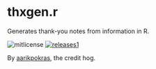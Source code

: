 # thxgen.r
Generates thank-you notes from information in R.

![mitlicense](https://img.shields.io/badge/license-MIT-green)
[![releases1](https://img.shields.io/badge/releases-1-red)](https://google.com)

By [aarikpokras](https://github.com/aarikpokras), the credit hog.
